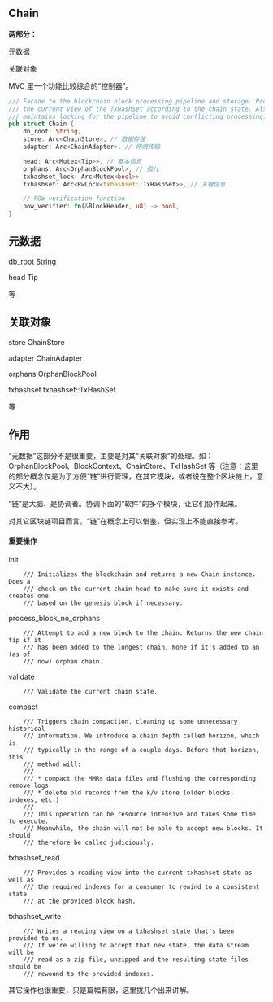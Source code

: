 ## Chain

**两部分：**

元数据

关联对象

MVC 里一个功能比较综合的“控制器”。

```rust
/// Facade to the blockchain block processing pipeline and storage. Provides
/// the current view of the TxHashSet according to the chain state. Also
/// maintains locking for the pipeline to avoid conflicting processing.
pub struct Chain {
    db_root: String,
    store: Arc<ChainStore>, // 数据存储
    adapter: Arc<ChainAdapter>, // 网络传输

    head: Arc<Mutex<Tip>>, // 基本信息
    orphans: Arc<OrphanBlockPool>, // 孤儿
    txhashset_lock: Arc<Mutex<bool>>,
    txhashset: Arc<RwLock<txhashset::TxHashSet>>, // 关键信息

    // POW verification function
    pow_verifier: fn(&BlockHeader, u8) -> bool,
}
```

## 元数据

db\_root String

head Tip

等

## 关联对象

store ChainStore

adapter ChainAdapter

orphans OrphanBlockPool

txhashset txhashset::TxHashSet

等

## 作用

“元数据”这部分不是很重要，主要是对其“关联对象”的处理。如：OrphanBlockPool、BlockContext、ChainStore、TxHashSet 等（注意：这里的部分概念仅是为了方便“链”进行管理，在其它模块，或者说在整个区块链上，意义不大）。

“链”是大脑、是协调者。协调下面的“软件”的多个模块，让它们协作起来。

对其它区块链项目而言，“链”在概念上可以借鉴，但实现上不能直接参考。

#### 重要操作

init

```
    /// Initializes the blockchain and returns a new Chain instance. Does a
    /// check on the current chain head to make sure it exists and creates one
    /// based on the genesis block if necessary.
```

process\_block\_no\_orphans

```
    /// Attempt to add a new block to the chain. Returns the new chain tip if it
    /// has been added to the longest chain, None if it's added to an (as of
    /// now) orphan chain.
```

validate

```
    /// Validate the current chain state.
```

compact

```
    /// Triggers chain compaction, cleaning up some unnecessary historical
    /// information. We introduce a chain depth called horizon, which is
    /// typically in the range of a couple days. Before that horizon, this
    /// method will:
    ///
    /// * compact the MMRs data files and flushing the corresponding remove logs
    /// * delete old records from the k/v store (older blocks, indexes, etc.)
    ///
    /// This operation can be resource intensive and takes some time to execute.
    /// Meanwhile, the chain will not be able to accept new blocks. It should
    /// therefore be called judiciously.
```

txhashset\_read

```
	/// Provides a reading view into the current txhashset state as well as
	/// the required indexes for a consumer to rewind to a consistent state
	/// at the provided block hash.
```

txhashset\_write

```
	/// Writes a reading view on a txhashset state that's been provided to us.
	/// If we're willing to accept that new state, the data stream will be
	/// read as a zip file, unzipped and the resulting state files should be
	/// rewound to the provided indexes.
```

其它操作也很重要，只是篇幅有限，这里挑几个出来讲解。

